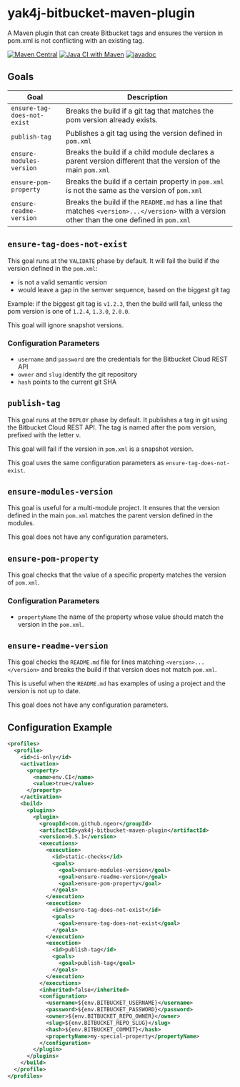 # yak4j-bitbucket-maven-plugin

A Maven plugin that can create Bitbucket tags and ensures the version in pom.xml
is not conflicting with an existing tag.

[![Maven Central](https://img.shields.io/maven-central/v/com.github.ngeor/yak4j-bitbucket-maven-plugin.svg?label=Maven%20Central)](https://search.maven.org/search?q=g:%22com.github.ngeor%22%20AND%20a:%22yak4j-bitbucket-maven-plugin%22)
[![Java CI with Maven](https://github.com/ngeor/yak4j-bitbucket-maven-plugin/actions/workflows/maven.yml/badge.svg)](https://github.com/ngeor/yak4j-bitbucket-maven-plugin/actions/workflows/maven.yml)
[![javadoc](https://javadoc.io/badge2/com.github.ngeor/yak4j-bitbucket-maven-plugin/javadoc.svg)](https://javadoc.io/doc/com.github.ngeor/yak4j-bitbucket-maven-plugin)

## Goals

| Goal                        | Description                                                                                                                                 |
| --------------------------- | ------------------------------------------------------------------------------------------------------------------------------------------- |
| `ensure-tag-does-not-exist` | Breaks the build if a git tag that matches the pom version already exists.                                                                  |
| `publish-tag`               | Publishes a git tag using the version defined in `pom.xml`                                                                                  |
| `ensure-modules-version`    | Breaks the build if a child module declares a parent version different that the version of the main `pom.xml`                               |
| `ensure-pom-property`       | Breaks the build if a certain property in `pom.xml` is not the same as the version of `pom.xml`                                             |
| `ensure-readme-version`     | Breaks the build if the `README.md` has a line that matches `<version>...</version>` with a version other than the one defined in `pom.xml` |

## `ensure-tag-does-not-exist`

This goal runs at the `VALIDATE` phase by default. It will fail the build if the
version defined in the `pom.xml`:

-   is not a valid semantic version
-   would leave a gap in the semver sequence, based on the biggest git tag

Example: if the biggest git tag is `v1.2.3`, then the build will fail, unless
the pom version is one of `1.2.4`, `1.3.0`, `2.0.0`.

This goal will ignore snapshot versions.

### Configuration Parameters

-   `username` and `password` are the credentials for the Bitbucket Cloud REST
    API
-   `owner` and `slug` identify the git repository
-   `hash` points to the current git SHA

## `publish-tag`

This goal runs at the `DEPLOY` phase by default. It publishes a tag in git using
the Bitbucket Cloud REST API. The tag is named after the pom version, prefixed
with the letter v.

This goal will fail if the version in `pom.xml` is a snapshot version.

This goal uses the same configuration parameters as `ensure-tag-does-not-exist`.

## `ensure-modules-version`

This goal is useful for a multi-module project. It ensures that the version
defined in the main `pom.xml` matches the parent version defined in the modules.

This goal does not have any configuration parameters.

## `ensure-pom-property`

This goal checks that the value of a specific property matches the version of
`pom.xml`.

### Configuration Parameters

-   `propertyName` the name of the property whose value should match the version
    in the `pom.xml`.

## `ensure-readme-version`

This goal checks the `README.md` file for lines matching
`<version>...</version>` and breaks the build if that version does not match
`pom.xml`.

This is useful when the `README.md` has examples of using a project and the
version is not up to date.

This goal does not have any configuration parameters.

## Configuration Example

```xml
<profiles>
  <profile>
    <id>ci-only</id>
    <activation>
      <property>
        <name>env.CI</name>
        <value>true</value>
      </property>
    </activation>
    <build>
      <plugins>
        <plugin>
          <groupId>com.github.ngeor</groupId>
          <artifactId>yak4j-bitbucket-maven-plugin</artifactId>
          <version>0.5.1</version>
          <executions>
            <execution>
              <id>static-checks</id>
              <goals>
                <goal>ensure-modules-version</goal>
                <goal>ensure-readme-version</goal>
                <goal>ensure-pom-property</goal>
              </goals>
            </execution>
            <execution>
              <id>ensure-tag-does-not-exist</id>
              <goals>
                <goal>ensure-tag-does-not-exist</goal>
              </goals>
            </execution>
            <execution>
              <id>publish-tag</id>
              <goals>
                <goal>publish-tag</goal>
              </goals>
            </execution>
          </executions>
          <inherited>false</inherited>
          <configuration>
            <username>${env.BITBUCKET_USERNAME}</username>
            <password>${env.BITBUCKET_PASSWORD}</password>
            <owner>${env.BITBUCKET_REPO_OWNER}</owner>
            <slug>${env.BITBUCKET_REPO_SLUG}</slug>
            <hash>${env.BITBUCKET_COMMIT}</hash>
            <propertyName>my-special-property</propertyName>
          </configuration>
        </plugin>
      </plugins>
    </build>
  </profile>
</profiles>
```
